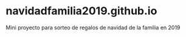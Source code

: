 # navidadfamilia2019.github.io
Mini proyecto para sorteo de regalos de navidad de la familia en 2019
